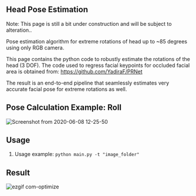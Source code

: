 ## Head Pose Estimation

Note: This page is still a bit under construction and will be subject to alteration..

Pose estimation algorithm for extreme rotations of head up to ~85 degrees using only RGB camera. 

This page contains the python code to robustly estimate the rotations of the head (3 DOF). The code used to regress facial keypoints for occluded facial area is obtained from: https://github.com/YadiraF/PRNet

The result is an end-to-end pipeline that seamlessly estimates very accurate facial pose for extreme rotations as well.


## Pose Calculation Example: Roll
![Screenshot from 2020-06-08 12-25-50](https://user-images.githubusercontent.com/49958651/87858493-4600e900-c8fc-11ea-8d7e-1f0ab9c353c3.png)

## Usage

1. Usage example: `python main.py -t "image_folder"`

## Result

![ezgif com-optimize](https://user-images.githubusercontent.com/49958651/87861042-794d7300-c910-11ea-9036-1d44897f283f.gif)




